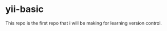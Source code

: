 yii-basic
=========

This repo is the first repo that i will be making for learning version control.
